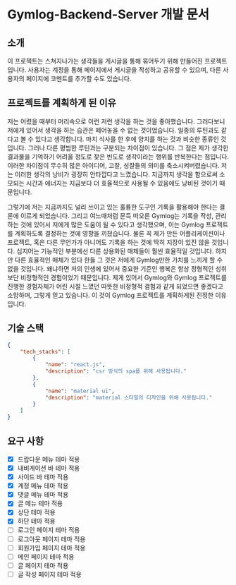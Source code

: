 # Gymlog-Backend-Server 개발 문서
## 소개
 이 프로젝트는 스쳐지나가는 생각들을 게시글을 통해 묶어두기 위해 만들어진 프로젝트입니다. 사용자는 계정을 통해 페이지에서 게시글을 작성하고 공유할 수 있으며, 다른 사용자의 페이지에 코멘트를 추가할 수도 있습니다.
## 프로젝트를 계획하게 된 이유
 저는 어렸을 때부터 머리속으로 이런 저런 생각을 하는 것을 좋아했습니다. 그러다보니 저에게 있어서 생각을 하는 습관은 떼어놓을 수 없는 것이었습니다. 일종의 루틴과도 같다고 볼 수 있다고 생각합니다. 마치 식사를 한 후에 양치를 하는 것과 비슷한 종류인 것입니다. 그러나 다른 평범한 루틴과는 구분되는 차이점이 있습니다. 그 점은 제가 생각한 결과물을 기억하기 어려울 정도로 잦은 빈도로 생각이라는 행위를 반복한다는 점입니다. 이러한 차이점이 무수히 많은 아이디어, 고찰, 성찰들의 의미를 축소시켜버렸습니다. 저는 이러한 생각의 낭비가 굉장히 안타깝다고 느꼈습니다. 지금까지 생각을 함으로써 소모되는 시간과 에너지는 지금보다 더 효율적으로 사용될 수 있음에도 낭비된 것이기 때문입니다. 

 그렇기에 저는 지금까지도 널리 쓰이고 있는 훌륭한 도구인 기록을 활용해야 한다는 결론에 이르게 되었습니다. 그리고 여느때처럼 문득 떠오른 Gymlog는 기록을 작성, 관리하는 것에 있어서 저에게 많은 도움이 될 수 있다고 생각했으며, 이는 Gymlog 프로젝트를 계획하도록 결정하는 것에 영향을 끼쳤습니다. 물론 꼭 제가 만든 어플리케이션이나 프로젝트, 혹은 다른 무언가가 아니어도 기록을 하는 것에 딱히 지장이 있진 않을 것입니다. 심지어는 기능적인 부분에선 다른 상용화된 매체들이 훨씬 효율적일 것입니다. 하지만 다른 효율적인 매체가 있다 한들 그 것은 저에게 Gymlog만한 가치를 느끼게 할 수 없을 것입니다. 왜냐하면 저의 인생에 있어서 중요한 기준인 행복은 항상 정형적인 성취보단 비정형적인 경험이었기 때문입니다. 제게 있어서 Gymlog와 Gymlog 프로젝트를 진행한 경험자체가 어린 시절 느꼈던 따뜻한 비정형적 겸험과 같게 되었으면 좋겠다고 소망하며, 그렇게 믿고 있습니다. 이 것이 Gymlog 프로젝트를 계획하게된 진정한 이유입니다.


## 기술 스택
```JSON
{
    "tech_stacks": [
        {
            "name": "react.js",
            "description": "csr 방식의 spa를 위해 사용됩니다."
        },
        {
            "name": "material ui",
            "description": "material 스타일의 디자인을 위해 사용됩니다."
        }
    ]
}
```

## 요구 사항
<!-- - [ ] 회원가입
  - [x] 유효성 검사
  - [ ] 회원가입 결과에 따른 피드백
- [ ] 로그인
  - [x] 유효성 검사
  - [ ] 로그인 결과에 따른 피드백
- [ ] 글 작성
  - [ ] 유효성 검사
  - [ ] 작성 결과에 따른 피드백
- [ ] 글 삭제
  - [ ] 유효성 검사
  - [ ] 삭제 결과에 따른 피드백
- [ ] 글 수정
  - [ ] 유효성 검사
  - [ ] 수정 결과에 따른 피드백
- [ ] 댓글 작성
  - [ ] 유효성 검사
  - [ ] 작성 결과에 따른 피드백
- [ ] 댓글 삭제
  - [ ] 유효성 검사
  - [ ] 삭제 결과에 따른 피드백
- [ ] 댓글 수정
  - [ ] 유효성 검사
  - [ ] 수정 결과에 따른 피드백
- [ ] 글, 댓글 검색 -->

- [x] 드랍다운 메뉴 테마 적용
- [x] 내비게이션 바 테마 적용
- [x] 사이드 바 테마 적용
- [x] 계정 메뉴 테마 적용
- [x] 댓글 메뉴 테마 적용
- [x] 글 메뉴 테마 적용
- [x] 상단 테마 적용
- [x] 하단 테마 적용
- [ ] 로그인 페이지 테마 적용
- [ ] 로그아웃 페이지 테마 적용
- [ ] 회원가입 페이지 테마 적용
- [ ] 메인 페이지 테마 적용
- [ ] 글 페이지 테마 적용
- [ ] 글 작성 페이지 테마 적용